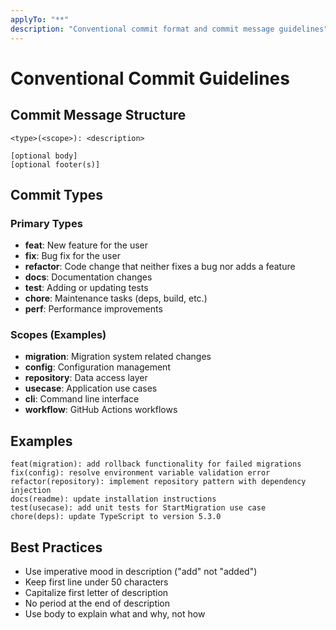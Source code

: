 ```yaml
---
applyTo: "**"
description: "Conventional commit format and commit message guidelines"
---
```


# Conventional Commit Guidelines

## Commit Message Structure

```
<type>(<scope>): <description>

[optional body]
[optional footer(s)]
```

## Commit Types

### Primary Types

- **feat**: New feature for the user
- **fix**: Bug fix for the user
- **refactor**: Code change that neither fixes a bug nor adds a feature
- **docs**: Documentation changes
- **test**: Adding or updating tests
- **chore**: Maintenance tasks (deps, build, etc.)
- **perf**: Performance improvements

### Scopes (Examples)

- **migration**: Migration system related changes
- **config**: Configuration management
- **repository**: Data access layer
- **usecase**: Application use cases
- **cli**: Command line interface
- **workflow**: GitHub Actions workflows

## Examples

```
feat(migration): add rollback functionality for failed migrations
fix(config): resolve environment variable validation error
refactor(repository): implement repository pattern with dependency injection
docs(readme): update installation instructions
test(usecase): add unit tests for StartMigration use case
chore(deps): update TypeScript to version 5.3.0
```

## Best Practices

- Use imperative mood in description ("add" not "added")
- Keep first line under 50 characters
- Capitalize first letter of description
- No period at the end of description
- Use body to explain what and why, not how
